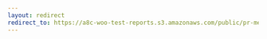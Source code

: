 ```yaml
---
layout: redirect
redirect_to: https://a8c-woo-test-reports.s3.amazonaws.com/public/pr-merge/38604/api/index.html
---
```


